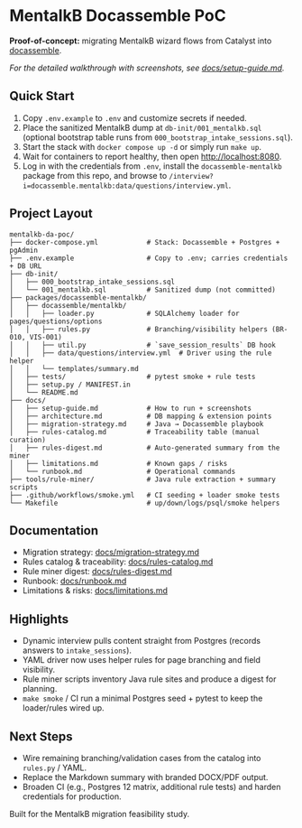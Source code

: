 ﻿# MentalkB Docassemble PoC

**Proof-of-concept:** migrating MentalkB wizard flows from Catalyst into [docassemble](https://docassemble.org/).

_For the detailed walkthrough with screenshots, see [docs/setup-guide.md](docs/setup-guide.md)._ 

## Quick Start

1. Copy `.env.example` to `.env` and customize secrets if needed.
2. Place the sanitized MentalkB dump at `db-init/001_mentalkb.sql` (optional bootstrap table runs from `000_bootstrap_intake_sessions.sql`).
3. Start the stack with `docker compose up -d` or simply run `make up`.
4. Wait for containers to report healthy, then open <http://localhost:8080>.
5. Log in with the credentials from `.env`, install the `docassemble-mentalkb` package from this repo, and browse to `/interview?i=docassemble.mentalkb:data/questions/interview.yml`.

## Project Layout

```
mentalkb-da-poc/
├── docker-compose.yml            # Stack: Docassemble + Postgres + pgAdmin
├── .env.example                  # Copy to .env; carries credentials + DB URL
├── db-init/
│   ├── 000_bootstrap_intake_sessions.sql
│   └── 001_mentalkb.sql          # Sanitized dump (not committed)
├── packages/docassemble-mentalkb/
│   ├── docassemble/mentalkb/
│   │   ├── loader.py             # SQLAlchemy loader for pages/questions/options
│   │   ├── rules.py              # Branching/visibility helpers (BR-010, VIS-001)
│   │   ├── util.py               # `save_session_results` DB hook
│   │   ├── data/questions/interview.yml  # Driver using the rule helper
│   │   └── templates/summary.md
│   ├── tests/                    # pytest smoke + rule tests
│   ├── setup.py / MANIFEST.in
│   └── README.md
├── docs/
│   ├── setup-guide.md            # How to run + screenshots
│   ├── architecture.md           # DB mapping & extension points
│   ├── migration-strategy.md     # Java → Docassemble playbook
│   ├── rules-catalog.md          # Traceability table (manual curation)
│   ├── rules-digest.md           # Auto-generated summary from the miner
│   ├── limitations.md            # Known gaps / risks
│   └── runbook.md                # Operational commands
├── tools/rule-miner/             # Java rule extraction + summary scripts
├── .github/workflows/smoke.yml   # CI seeding + loader smoke tests
└── Makefile                      # up/down/logs/psql/smoke helpers
```

## Documentation

- Migration strategy: [docs/migration-strategy.md](docs/migration-strategy.md)
- Rules catalog & traceability: [docs/rules-catalog.md](docs/rules-catalog.md)
- Rule miner digest: [docs/rules-digest.md](docs/rules-digest.md)
- Runbook: [docs/runbook.md](docs/runbook.md)
- Limitations & risks: [docs/limitations.md](docs/limitations.md)

## Highlights

- Dynamic interview pulls content straight from Postgres (records answers to `intake_sessions`).
- YAML driver now uses helper rules for page branching and field visibility.
- Rule miner scripts inventory Java rule sites and produce a digest for planning.
- `make smoke` / CI run a minimal Postgres seed + pytest to keep the loader/rules wired up.

## Next Steps

- Wire remaining branching/validation cases from the catalog into `rules.py` / YAML.
- Replace the Markdown summary with branded DOCX/PDF output.
- Broaden CI (e.g., Postgres 12 matrix, additional rule tests) and harden credentials for production.

Built for the MentalkB migration feasibility study.
